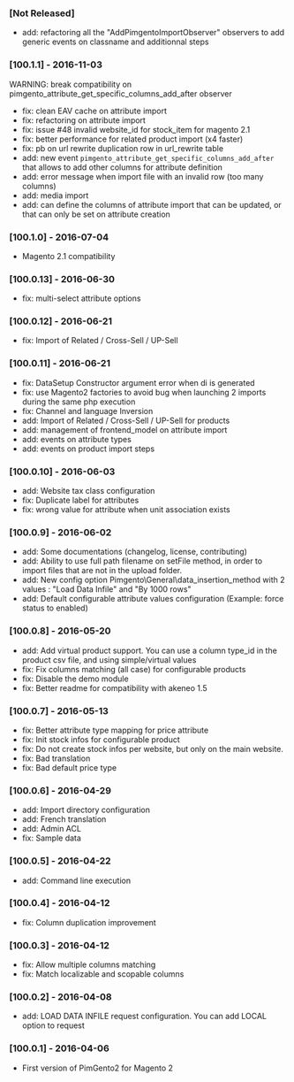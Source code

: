 ### [Not Released]

  * add: refactoring all the "AddPimgentoImportObserver" observers to add generic events on classname and additionnal steps

### [100.1.1] - 2016-11-03

  WARNING: break compatibility on pimgento_attribute_get_specific_columns_add_after observer

  * fix: clean EAV cache on attribute import
  * fix: refactoring on attribute import
  * fix: issue #48 invalid website_id for stock_item for magento 2.1
  * fix: better performance for related product import (x4 faster)
  * fix: pb on url rewrite duplication row in url_rewrite table
  * add: new event `pimgento_attribute_get_specific_columns_add_after` that allows to add other columns for attribute definition
  * add: error message when import file with an invalid row (too many columns)
  * add: media import
  * add: can define the columns of attribute import that can be updated, or that can only be set on attribute creation

### [100.1.0] - 2016-07-04

  * Magento 2.1 compatibility

### [100.0.13] - 2016-06-30

  * fix: multi-select attribute options

### [100.0.12] - 2016-06-21

  * fix: Import of Related / Cross-Sell / UP-Sell

### [100.0.11] - 2016-06-21

  * fix: DataSetup Constructor argument error when di is generated
  * fix: use Magento2 factories to avoid bug when launching 2 imports during the same php execution
  * fix: Channel and language Inversion
  * add: Import of Related / Cross-Sell / UP-Sell for products
  * add: management of frontend_model on attribute import
  * add: events on attribute types
  * add: events on product import steps

### [100.0.10] - 2016-06-03

  * add: Website tax class configuration
  * fix: Duplicate label for attributes
  * fix: wrong value for attribute when unit association exists

### [100.0.9] - 2016-06-02
  
  * add: Some documentations (changelog, license, contributing)
  * add: Ability to use full path filename on setFile method, in order to import files that are not in the upload folder.
  * add: New config option Pimgento\General\data_insertion_method with 2 values : "Load Data Infile" and "By 1000 rows"
  * add: Default configurable attribute values configuration (Example: force status to enabled)

### [100.0.8] - 2016-05-20

  * add: Add virtual product support. You can use a column type_id in the product csv file, and using simple/virtual values
  * fix: Fix columns matching (all case) for configurable products
  * fix: Disable the demo module
  * fix: Better readme for compatibility with akeneo 1.5

### [100.0.7] - 2016-05-13

  * fix: Better attribute type mapping for price attribute
  * fix: Init stock infos for configurable product
  * fix: Do not create stock infos per website, but only on the main website.
  * fix: Bad translation
  * fix: Bad default price type

### [100.0.6] - 2016-04-29

  * add: Import directory configuration
  * add: French translation
  * add: Admin ACL
  * fix: Sample data

### [100.0.5] - 2016-04-22

  * add: Command line execution

### [100.0.4] - 2016-04-12

  * fix: Column duplication improvement

### [100.0.3] - 2016-04-12

  * fix: Allow multiple columns matching
  * fix: Match localizable and scopable columns

### [100.0.2] - 2016-04-08

  * add: LOAD DATA INFILE request configuration. You can add LOCAL option to request

### [100.0.1] - 2016-04-06

  * First version of PimGento2 for Magento 2